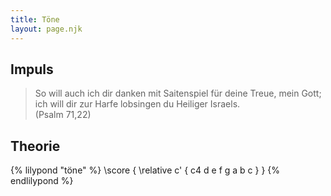 ```yaml
---
title: Töne
layout: page.njk
---
```


## Impuls

> So will auch ich dir danken mit Saitenspiel für deine Treue, mein Gott; ich will dir zur Harfe lobsingen du Heiliger Israels.  
> (Psalm 71,22)

## Theorie

{% lilypond "töne" %}
\score {
  \relative c' {
    c4 d e f g a b c
  }
}
{% endlilypond %}